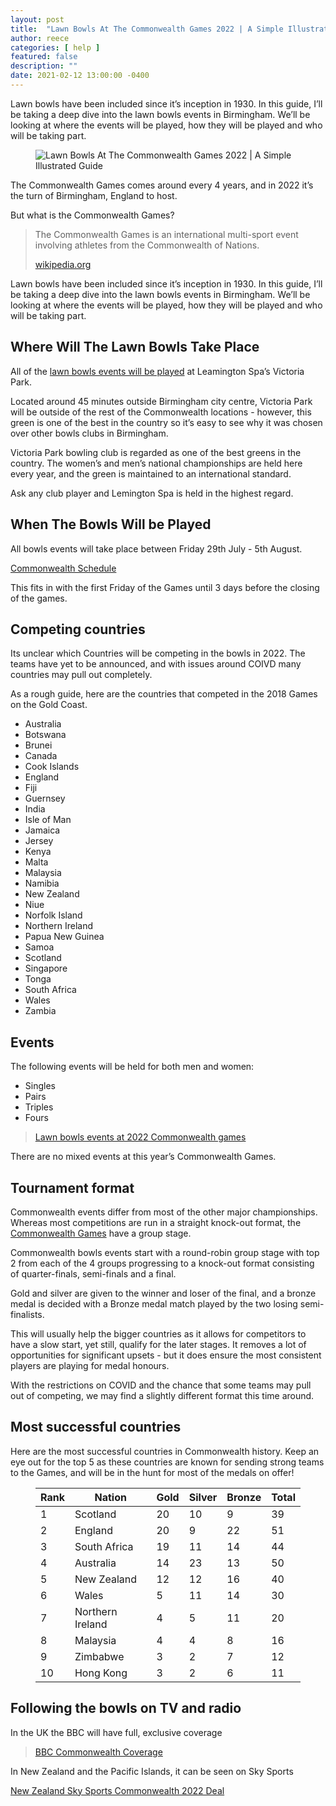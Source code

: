 ```yaml
---
layout: post
title:  "Lawn Bowls At The Commonwealth Games 2022 | A Simple Illustrated Guide"
author: reece
categories: [ help ]
featured: false
description: ""
date: 2021-02-12 13:00:00 -0400
---
```

    

<!-- wp:paragraph -->
<p xmlns="http://www.w3.org/1999/xhtml">Lawn bowls have been included since it’s inception in 1930. In this guide, I’ll be taking a deep dive into the lawn bowls events in Birmingham. We’ll be looking at where the events will be played, how they will be played and who will be taking part.</p>
<!-- /wp:paragraph -->

<!-- wp:image {"id":182,"sizeSlug":"full","linkDestination":"none"} -->
<figure class="wp-block-image size-full"><img src="/img/posts/commonwealth-games-2022-lawn-bowls.jpg" alt="Lawn Bowls At The Commonwealth Games 2022 | A Simple Illustrated Guide" class="wp-image-182"/></figure>
<!-- /wp:image -->

<!-- wp:paragraph -->
<p>The Commonwealth Games comes around every 4 years, and in 2022 it’s the turn of Birmingham, England to host.</p>
<!-- /wp:paragraph -->

<!-- wp:paragraph -->
<p>But what is the Commonwealth Games?</p>
<!-- /wp:paragraph -->

<!-- wp:quote -->
<blockquote class="wp-block-quote"><p>The Commonwealth Games is an international multi-sport event involving athletes from the Commonwealth of Nations.</p><p><a href="https://en.wikipedia.org/wiki/Commonwealth_Games">wikipedia.org</a></p></blockquote>
<!-- /wp:quote -->

<!-- wp:paragraph -->
<p>Lawn bowls have been included since it’s inception in 1930. In this guide, I’ll be taking a deep dive into the lawn bowls events in Birmingham. We’ll be looking at where the events will be played, how they will be played and who will be taking part.</p>
<!-- /wp:paragraph -->

<!-- wp:heading -->
<h2><a href="#where-will-the-lawn-bowls-take-place"></a>Where Will The Lawn Bowls Take Place</h2>
<!-- /wp:heading -->

<!-- wp:paragraph -->
<p>All of the <a href="https://www.jackhighbowls.com/help/lawn-bowls-rules/">lawn bowls events will be played</a> at Leamington Spa’s Victoria Park.</p>
<!-- /wp:paragraph -->

<!-- wp:paragraph -->
<p>Located around 45 minutes outside Birmingham city centre, Victoria Park will be outside of the rest of the Commonwealth locations - however, this green is one of the best in the country so it’s easy to see why it was chosen over other bowls clubs in Birmingham.</p>
<!-- /wp:paragraph -->

<!-- wp:paragraph -->
<p>Victoria Park bowling club is regarded as one of the best greens in the country. The women’s and men’s national championships are held here every year, and the green is maintained to an international standard.</p>
<!-- /wp:paragraph -->

<!-- wp:paragraph -->
<p>Ask any club player and Lemington Spa is held in the highest regard.</p>
<!-- /wp:paragraph -->

<!-- wp:heading -->
<h2><a href="#when-the-bowls-will-be-played"></a>When The Bowls Will be Played</h2>
<!-- /wp:heading -->

<!-- wp:paragraph -->
<p>All bowls events will take place between Friday 29th July - 5th August.</p>
<!-- /wp:paragraph -->

<!-- wp:paragraph -->
<p><a href="https://images.birmingham2022.com/wp-content/uploads/2021/01/11441664_CWGs_Daily_Competition_Schedule_FINAL.pdf">Commonwealth Schedule</a></p>
<!-- /wp:paragraph -->

<!-- wp:paragraph -->
<p>This fits in with the first Friday of the Games until 3 days before the closing of the games.</p>
<!-- /wp:paragraph -->

<!-- wp:heading -->
<h2><a href="#competing-countries"></a>Competing countries</h2>
<!-- /wp:heading -->

<!-- wp:paragraph -->
<p>Its unclear which Countries will be competing in the bowls in 2022. The teams have yet to be announced, and with issues around COIVD many countries may pull out completely.</p>
<!-- /wp:paragraph -->

<!-- wp:paragraph -->
<p>As a rough guide, here are the countries that competed in the 2018 Games on the Gold Coast.</p>
<!-- /wp:paragraph -->

<!-- wp:list -->
<ul><li>Australia</li><li>Botswana</li><li>Brunei</li><li>Canada</li><li>Cook Islands</li><li>England</li><li>Fiji</li><li>Guernsey</li><li>India</li><li>Isle of Man</li><li>Jamaica</li><li>Jersey</li><li>Kenya</li><li>Malta</li><li>Malaysia</li><li>Namibia</li><li>New Zealand</li><li>Niue</li><li>Norfolk Island</li><li>Northern Ireland</li><li>Papua New Guinea</li><li>Samoa</li><li>Scotland</li><li>Singapore</li><li>Tonga</li><li>South Africa</li><li>Wales</li><li>Zambia</li></ul>
<!-- /wp:list -->

<!-- wp:heading -->
<h2><a href="#events"></a>Events</h2>
<!-- /wp:heading -->

<!-- wp:paragraph -->
<p>The following events will be held for both men and women:</p>
<!-- /wp:paragraph -->

<!-- wp:list -->
<ul><li>Singles</li><li>Pairs</li><li>Triples</li><li>Fours</li></ul>
<!-- /wp:list -->

<!-- wp:quote -->
<blockquote class="wp-block-quote"><p><a href="https://images.birmingham2022.com/wp-content/uploads/2020/10/BIRMINGHAM-2022-MEDAL-EVENT-PROGRAMME_V4.pdf">Lawn bowls events at 2022 Commonwealth games</a></p></blockquote>
<!-- /wp:quote -->

<!-- wp:paragraph -->
<p>There are no mixed events at this year’s Commonwealth Games.</p>
<!-- /wp:paragraph -->

<!-- wp:heading -->
<h2><a href="#tournament-format"></a>Tournament format</h2>
<!-- /wp:heading -->

<!-- wp:paragraph -->
<p>Commonwealth events differ from most of the other major championships. Whereas most competitions are run in a straight knock-out format, the <a href="https://www.jackhighbowls.com/help/lawn-bowls-at-the-commonwealth-games/">Commonwealth Games</a> have a group stage.</p>
<!-- /wp:paragraph -->

<!-- wp:paragraph -->
<p>Commonwealth bowls events start with a round-robin group stage with top 2 from each of the 4 groups progressing to a knock-out format consisting of quarter-finals, semi-finals and a final.</p>
<!-- /wp:paragraph -->

<!-- wp:paragraph -->
<p>Gold and silver are given to the winner and loser of the final, and a bronze medal is decided with a Bronze medal match played by the two losing semi-finalists.</p>
<!-- /wp:paragraph -->

<!-- wp:paragraph -->
<p>This will usually help the bigger countries as it allows for competitors to have a slow start, yet still, qualify for the later stages. It removes a lot of opportunities for significant upsets - but it does ensure the most consistent players are playing for medal honours.</p>
<!-- /wp:paragraph -->

<!-- wp:paragraph -->
<p>With the restrictions on COVID and the chance that some teams may pull out of competing, we may find a slightly different format this time around.</p>
<!-- /wp:paragraph -->

<!-- wp:heading -->
<h2><a href="#most-successful-countries"></a>Most successful countries</h2>
<!-- /wp:heading -->

<!-- wp:paragraph -->
<p>Here are the most successful countries in Commonwealth history. Keep an eye out for the top 5 as these countries are known for sending strong teams to the Games, and will be in the hunt for most of the medals on offer!</p>
<!-- /wp:paragraph -->

<!-- wp:table -->
<figure class="wp-block-table"><table><thead><tr><th>Rank</th><th>Nation</th><th>Gold</th><th>Silver</th><th>Bronze</th><th>Total</th></tr></thead><tbody><tr><td>1</td><td>Scotland</td><td>20</td><td>10</td><td>9</td><td>39</td></tr><tr><td>2</td><td>England</td><td>20</td><td>9</td><td>22</td><td>51</td></tr><tr><td>3</td><td>South Africa</td><td>19</td><td>11</td><td>14</td><td>44</td></tr><tr><td>4</td><td>Australia</td><td>14</td><td>23</td><td>13</td><td>50</td></tr><tr><td>5</td><td>New Zealand</td><td>12</td><td>12</td><td>16</td><td>40</td></tr><tr><td>6</td><td>Wales</td><td>5</td><td>11</td><td>14</td><td>30</td></tr><tr><td>7</td><td>Northern Ireland</td><td>4</td><td>5</td><td>11</td><td>20</td></tr><tr><td>8</td><td>Malaysia</td><td>4</td><td>4</td><td>8</td><td>16</td></tr><tr><td>9</td><td>Zimbabwe</td><td>3</td><td>2</td><td>7</td><td>12</td></tr><tr><td>10</td><td>Hong Kong</td><td>3</td><td>2</td><td>6</td><td>11</td></tr></tbody></table></figure>
<!-- /wp:table -->

<!-- wp:heading -->
<h2><a href="#following-the-bowls-on-tv-and-radio"></a>Following the bowls on TV and radio</h2>
<!-- /wp:heading -->

<!-- wp:paragraph -->
<p>In the UK the BBC will have full, exclusive coverage</p>
<!-- /wp:paragraph -->

<!-- wp:quote -->
<blockquote class="wp-block-quote"><p><a href="https://www.sportspromedia.com/news/commonwealth-games-birmingham-2022-tv-rights-bbc">BBC Commonwealth Coverage</a></p></blockquote>
<!-- /wp:quote -->

<!-- wp:paragraph -->
<p>In New Zealand and the Pacific Islands, it can be seen on Sky Sports</p>
<!-- /wp:paragraph -->

<!-- wp:paragraph -->
<p><a href="https://thecgf.com/news/cgf-and-sky-new-zealand-agree-long-term-commonwealth-games-broadcast-deal">New Zealand Sky Sports Commonwealth 2022 Deal</a></p>
<!-- /wp:paragraph -->
    